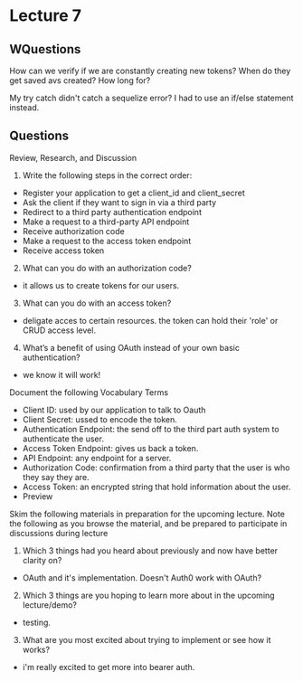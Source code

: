 # Lecture 7

## WQuestions

How can we verify if we are constantly creating new tokens? When do they get saved avs created? How long for?

My try catch didn't catch a sequelize error? I had to use an if/else statement instead.

## Questions

Review, Research, and Discussion

1. Write the following steps in the correct order:
- Register your application to get a client_id and client_secret
- Ask the client if they want to sign in via a third party
- Redirect to a third party authentication endpoint
- Make a request to a third-party API endpoint
- Receive authorization code
- Make a request to the access token endpoint
- Receive access token
2. What can you do with an authorization code?
- it allows us to create tokens for our users. 
3. What can you do with an access token?
- deligate acces to certain resources. the token can hold their 'role' or CRUD access level. 
4. What’s a benefit of using OAuth instead of your own basic authentication?
- we know it will work!

Document the following Vocabulary Terms
- Client ID: used by our application to talk to Oauth
- Client Secret: ussed to encode the token.
- Authentication Endpoint: the send off to the third part auth system to authenticate the user.
- Access Token Endpoint: gives us back a token. 
- API Endpoint: any endpoint for a server.
- Authorization Code: confirmation from a third party that the user is who they say they are. 
- Access Token: an encrypted string that hold information about the user. 
- Preview

Skim the following materials in preparation for the upcoming lecture. Note the following as you browse the material, and be prepared to participate in discussions during lecture

1. Which 3 things had you heard about previously and now have better clarity on?
- OAuth and it's implementation. Doesn't Auth0 work with OAuth?
2. Which 3 things are you hoping to learn more about in the upcoming lecture/demo?
- testing.
3. What are you most excited about trying to implement or see how it works?
- i'm really excited to get more into bearer auth. 
